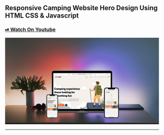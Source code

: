 ## Responsive Camping Website Hero Design Using HTML CSS & Javascript

### [⏯ Watch On Youtube]()

![thumbnail](thumbnail.jpg)

---
